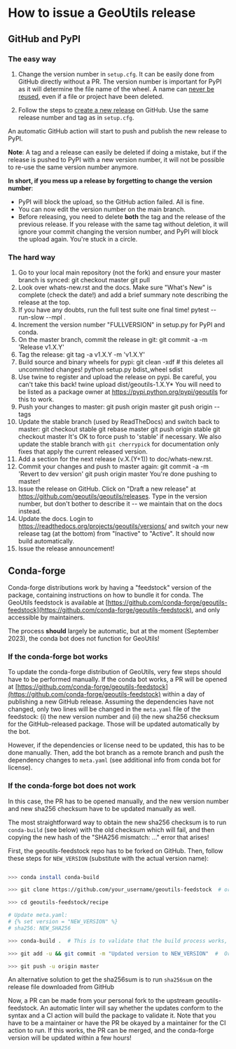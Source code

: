 # How to issue a GeoUtils release

## GitHub and PyPI

### The easy way

1. Change the version number in `setup.cfg`. It can be easily done from GitHub directly without a PR. The version number is important for PyPI as it will determine the file name of the wheel. A name can [never be reused](https://pypi.org/help/#file-name-reuse), even if a file or project have been deleted.

2. Follow the steps to [create a new release](https://docs.github.com/en/repositories/releasing-projects-on-github/managing-releases-in-a-repository) on GitHub.
Use the same release number and tag as in `setup.cfg`.

An automatic GitHub action will start to push and publish the new release to PyPI.

**Note**: A tag and a release can easily be deleted if doing a mistake, but if the release is pushed to PyPI with a new version number, it will not be possible to re-use the same version number anymore.

**In short, if you mess up a release by forgetting to change the version number**:

- PyPI will block the upload, so the GitHub action failed. All is fine.
- You can now edit the version number on the main branch.
- Before releasing, you need to delete **both** the tag and the release of the previous release. If you release with the same tag without deletion, it will ignore your commit changing the version number, and PyPI will block the upload again. You're stuck in a circle.


### The hard way

 1. Go to your local main repository (not the fork) and ensure your master branch is synced:
       git checkout master
       git pull
 2. Look over whats-new.rst and the docs. Make sure "What's New" is complete
    (check the date!) and add a brief summary note describing the release at the
    top.
 3. If you have any doubts, run the full test suite one final time!
      pytest --run-slow --mpl .
 4. Increment the version number "FULLVERSION" in setup.py for PyPI and conda.
 5. On the master branch, commit the release in git:
      git commit -a -m 'Release v1.X.Y'
 6. Tag the release:
      git tag -a v1.X.Y -m 'v1.X.Y'
 7. Build source and binary wheels for pypi:
      git clean -xdf  # this deletes all uncommited changes!
      python setup.py bdist_wheel sdist
 8. Use twine to register and upload the release on pypi. Be careful, you can't
    take this back!
      twine upload dist/geoutils-1.X.Y*
    You will need to be listed as a package owner at
    https://pypi.python.org/pypi/geoutils for this to work.
 9. Push your changes to master:
      git push origin master
      git push origin --tags
 10. Update the stable branch (used by ReadTheDocs) and switch back to master:
       git checkout stable
       git rebase master
       git push origin stable
       git checkout master
     It's OK to force push to 'stable' if necessary.
     We also update the stable branch with `git cherrypick` for documentation
     only fixes that apply the current released version.
 11. Add a section for the next release (v.X.(Y+1)) to doc/whats-new.rst.
 12. Commit your changes and push to master again:
       git commit -a -m 'Revert to dev version'
       git push origin master
     You're done pushing to master!
 13. Issue the release on GitHub. Click on "Draft a new release" at
     https://github.com/geoutils/geoutils/releases. Type in the version number, but
     don't bother to describe it -- we maintain that on the docs instead.
 14. Update the docs. Login to https://readthedocs.org/projects/geoutils/versions/
     and switch your new release tag (at the bottom) from "Inactive" to "Active".
     It should now build automatically.
 15. Issue the release announcement!


## Conda-forge

Conda-forge distributions work by having a "feedstock" version of the package, containing instructions on how to bundle it for conda.
The GeoUtils feedstock is available at [https://github.com/conda-forge/geoutils-feedstock](https://github.com/conda-forge/geoutils-feedstock), and only accessible by maintainers.

The process **should** largely be automatic, but at the moment (September 2023), the conda bot does not function for GeoUtils!

### If the conda-forge bot works

To update the conda-forge distribution of GeoUtils, very few steps should have to be performed manually. If the conda bot works, a PR will be opened at [https://github.com/conda-forge/geoutils-feedstock](https://github.com/conda-forge/geoutils-feedstock) within a day of publishing a new GitHub release.
Assuming the dependencies have not changed, only two lines will be changed in the `meta.yaml` file of the feedstock: (i) the new version number and (ii) the new sha256 checksum for the GitHub-released package. Those will be updated automatically by the bot.

However, if the dependencies or license need to be updated, this has to be done manually. Then, add the bot branch as a remote branch and push the dependency changes to `meta.yaml` (see additional info from conda bot for license).

### If the conda-forge bot does not work

In this case, the PR has to be opened manually, and the new version number and new sha256 checksum have to be updated manually as well.

The most straightforward way to obtain the new sha256 checksum is to run `conda-build` (see below) with the old checksum which will fail, and then copying the new hash of the "SHA256 mismatch: ..." error that arises!

First, the geoutils-feedstock repo has to be forked on GitHub.
Then, follow these steps for `NEW_VERSION` (substitute with the actual version name):
```bash

>>> conda install conda-build

>>> git clone https://github.com/your_username/geoutils-feedstock  # or git pull (and make sure the fork is up to date with the upstream repo) if the repo is already cloned

>>> cd geoutils-feedstock/recipe

# Update meta.yaml:
# {% set version = "NEW_VERSION" %}
# sha256: NEW_SHA256

>>> conda-build .  # This is to validate that the build process works, but is technically optional.

>>> git add -u && git commit -m "Updated version to NEW_VERSION"  #  Or whatever you want to tell us :)

>>> git push -u origin master
```

An alternative solution to get the sha256sum is to run `sha256sum` on the release file downloaded from GitHub

Now, a PR can be made from your personal fork to the upstream geoutils-feedstock.
An automatic linter will say whether the updates conform to the syntax and a CI action will build the package to validate it.
Note that you have to be a maintainer or have the PR be okayed by a maintainer for the CI action to run.
If this works, the PR can be merged, and the conda-forge version will be updated within a few hours!